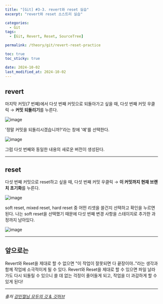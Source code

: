 ```yaml
---
title: "[Git] #3-3. revert와 reset 실습"
excerpt: "revert와 reset 소스트리 실습"

categories:
  - Git
tags:
  - [Git, Revert, Reset, SourceTree]

permalink: /theory/git/revert-reset-practice

toc: true
toc_sticky: true

date: 2024-10-02
last_modified_at: 2024-10-02
---
```


## revert

마지막 커밋(7 번째)에서 다섯 번째 커밋으로 되돌아가고 싶을 때, 다섯 번째 커밋 우클릭 → **커밋 되돌리기**를 누른다. 

![image](https://github.com/user-attachments/assets/f9a07564-3541-4c67-bac1-c41946172a7c)

'정말 커밋을 되돌리시겠습니까?'라는 창에 '예'를 선택한다.

![image](https://github.com/user-attachments/assets/68917d7a-e8f3-4700-83f3-6f9c978c354d)


그럼 다섯 번째와 동일한 내용의 새로운 버전이 생성된다.

---

## reset

다섯 번째 커밋으로 reset하고 싶을 때, 다섯 번째 커밋 우클릭 → **이 커밋까지 현재 브랜치 초기화**를 누른다.

![image](https://github.com/user-attachments/assets/68ff094e-edc1-4b42-a886-4f377b33c650)

soft reset, mixed reset, hard reset 중 어떤 리셋을 쓸건지 선택하고 확인을 누르면 된다. 나는 soft reset을 선택했기 때문에 다섯 번째 변경 사항을 스테이지로 추가한 과정까지 남아있다.

![image](https://github.com/user-attachments/assets/253748d7-36cd-4cdd-aac2-ab50ccd979b3)

---

## 앞으로는

Revert와 Reset을 제대로 할 수 없으면 "이 작업이 잘못되면 다 끝장이야.."라는 생각과 함께 작업에 소극적이게 될 수 있다. Revert와 Reset을 제대로 할 수 있으면 파일 날라가도 다시 되돌릴 수 있으니 쓸 데 없는 걱정이 줄어들게 되고, 작업을 더 과감하게 할 수 있게 된다!

--- 

*출처*
*[강민철님 모두의 깃 & 깃허브](https://www.inflearn.com/course/%EB%AA%A8%EB%91%90%EC%9D%98-%EA%B9%83-%EA%B9%83%ED%97%88%EB%B8%8C)*